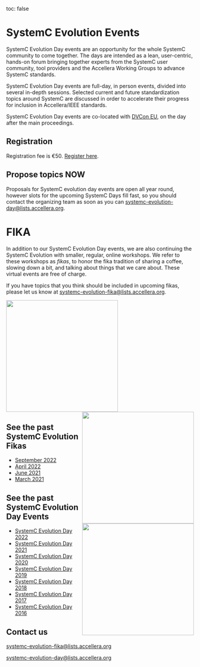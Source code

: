 toc: false

# SystemC Evolution Events
<!--**The next SystemC Evolution Day take place at 8 December 2022 as in-person event co-located with [DVCon Europe](https://dvcon-europe.org). Visit [this page](../sced2022) for more information!**
-->

SystemC Evolution Day events are an opportunity for the whole SystemC community to come together.
The days are intended as a lean, user-centric, hands-on forum bringing together experts from the SystemC user community, tool providers and the Accellera Working Groups to advance SystemC standards.

SystemC Evolution Day events are full-day, in person events, divided into several in-depth sessions. Selected current and future standardization topics around SystemC are discussed in order to accelerate their progress for inclusion in Accellera/IEEE standards.

SystemC Evolution Day events are co-located with [DVCon EU](https://dvcon-europe.org), on the day after the main proceedings. 

## Registration

Registration fee is €50. [Register here](https://dvcon-europe.org/registration/).

## Propose topics NOW

Proposals for SystemC evolution day events are open all year round, however slots for the upcoming SystemC Days fill fast, so you should contact the organizing team as soon as you can
[systemc-evolution-day@lists.accellera.org](mailto:systemc-evolution-day@lists.accellera.org).


# FIKA

In addition to our SystemC Evolution Day events, we are also continuing the SystemC Evolution with smaller, regular, online workshops. We refer to these workshops as *fikas*, to honor the fika tradition of sharing a coffee, slowing down a bit, and talking about things that we care about. These virtual events are free of charge.

If you have topics that you think should be included in upcoming fikas, please let us know at [systemc-evolution-fika@lists.accellera.org](mailto:systemc-evolution-fika@lists.accellera.org).

<img style="width:300px;" src="/images/fika.jpg">
<img style="float:right; width:300px;" src="/images/scef.png">

## See the past SystemC Evolution Fikas 
* [September 2022](../scef202209/)
* [April 2022](../scef202204/)
* [June 2021](../scef202106/)
* [March 2021](../scef202103/)

## See the past SystemC Evolution Day Events <img style="float:right; width:300px;" src="/images/sced.png">

* [SystemC Evolution Day 2022](../sced2022/)
* [SystemC Evolution Day 2021](../sced2021/)
* [SystemC Evolution Day 2020](../sced2020/)
* [SystemC Evolution Day 2019](../sced2019/)
* [SystemC Evolution Day 2018](../sced2018/)
* [SystemC Evolution Day 2017](../sced2017/)
* [SystemC Evolution Day 2016](../sced2016/)

## Contact us

[systemc-evolution-fika@lists.accellera.org](mailto:systemc-evolution-fika@lists.accellera.org)

[systemc-evolution-day@lists.accellera.org](mailto:systemc-evolution-day@lists.accellera.org)
